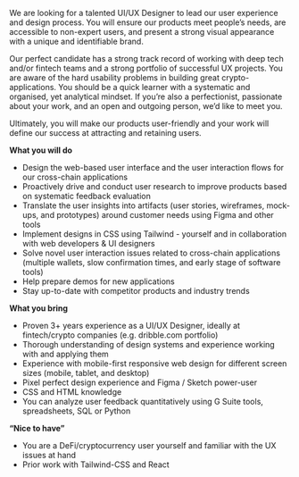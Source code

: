 
We are looking for a talented UI/UX Designer to lead our user experience and design process. You will ensure our products meet people’s needs, are accessible to non-expert users, and present a strong visual appearance with a unique and identifiable brand. 

Our perfect candidate has a strong track record of working with deep tech and/or fintech teams and a strong portfolio of successful UX projects. You are aware of the hard usability problems in building great crypto-applications. You should be a quick learner with a systematic and organised, yet analytical mindset. If you’re also a perfectionist, passionate about your work, and an open and outgoing person, we’d like to meet you. 

Ultimately, you will make our products user-friendly and your work will define our success at attracting and retaining users. 

**What you will do**

* Design the web-based user interface and the user interaction flows for our cross-chain applications
* Proactively drive and conduct user research to improve products based on systematic feedback evaluation
* Translate the user insights into artifacts (user stories, wireframes, mock-ups, and prototypes) around customer needs using Figma and other tools
* Implement designs in CSS using Tailwind - yourself and in collaboration with web developers & UI designers
* Solve novel user interaction issues related to cross-chain applications (multiple wallets, slow confirmation times, and early stage of software tools)
* Help prepare demos for new applications
* Stay up-to-date with competitor products and industry trends


**What you bring**   

* Proven 3+ years experience as a UI/UX Designer, ideally at fintech/crypto companies (e.g. dribble.com portfolio)
* Thorough understanding of design systems and experience working with and applying them 
* Experience with mobile-first responsive web design for different screen sizes (mobile, tablet, and desktop) 
*  Pixel perfect design experience and Figma / Sketch power-user
* CSS and HTML knowledge
* You can analyze user feedback quantitatively using G Suite tools, spreadsheets, SQL or Python


**“Nice to have”**

*  You are a DeFi/cryptocurrency user yourself and familiar with the UX issues at hand
*  Prior work with Tailwind-CSS and React
